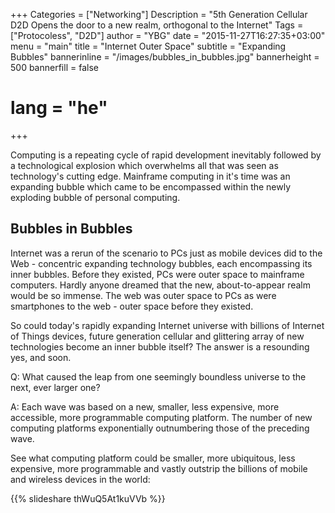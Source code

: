 +++
Categories = ["Networking"]
Description = "5th Generation Cellular D2D Opens the door to a new realm, orthogonal to the Internet"
Tags = ["Protocoless", "D2D"]
author = "YBG"
date = "2015-11-27T16:27:35+03:00"
menu = "main"
title = "Internet Outer Space"
subtitle = "Expanding Bubbles"
bannerinline = "/images/bubbles_in_bubbles.jpg"
bannerheight = 500
bannerfill = false
# lang = "he"
+++


Computing is a repeating cycle of rapid development inevitably followed by a technological explosion which overwhelms all that was seen as technology's cutting edge. Mainframe computing in it's time was an expanding bubble which came to be encompassed within the newly exploding bubble of personal computing.

## Bubbles in Bubbles

Internet was a rerun of the scenario to PCs just as mobile devices did to the Web - concentric expanding technology bubbles, each encompassing its inner bubbles. Before they existed, PCs were outer space to mainframe computers. Hardly anyone dreamed that the new, about-to-appear realm would be so immense. The web was outer space to PCs as were smartphones to the web - outer space before they existed.

So could today's rapidly expanding Internet universe with billions of Internet of Things devices, future generation cellular and glittering array of new technologies become an inner bubble itself? The answer is a resounding yes, and soon.

Q: What caused the leap from one seemingly boundless universe to the next, ever larger one? 

A: Each wave was based on a new, smaller, less expensive, more accessible, more programmable computing platform. The number of new computing platforms exponentially outnumbering those of the preceding wave.

See what computing platform could be smaller, more ubiquitous, less expensive, more programmable and vastly outstrip the billions of mobile and wireless devices in the world:

{{% slideshare thWuQ5At1kuVVb %}}
